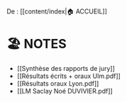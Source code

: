 De : [[content/index|🏠 ACCUEIL]] 
# 🏖️ NOTES

- [[Synthèse des rapports de jury]]
- [[Résultats écrits + oraux Ulm.pdf]] 
- [[Résultats oraux Lyon.pdf]] 
- [[LM Saclay Noé DUVIVIER.pdf]] 

